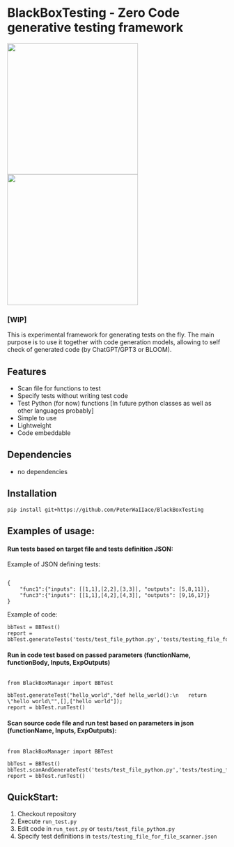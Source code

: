 # BlackBoxTesting - Zero Code generative testing framework

<img src="https://user-images.githubusercontent.com/40773550/215234611-2b3c1934-5ab4-4048-8442-89aabe0c0117.png#gh-light-mode-only" width="300" height="300">
<img src="https://user-images.githubusercontent.com/40773550/215234901-613934bb-5af3-40ab-8c26-7f1f5b88d123.png#gh-dark-mode-only" width="300" height="300">

### [WIP]

This is experimental framework for generating tests on the fly. The main purpose is to use it together with code generation models, allowing to self check of generated code (by ChatGPT/GPT3 or BLOOM).
## Features

- Scan file for functions to test
- Specify tests without writing test code
- Test Python (for now) functions [In future python classes as well as other languages probably]
- Simple to use
- Lightweight
- Code embeddable

## Dependencies

- no dependencies
## Installation

```
pip install git+https://github.com/PeterWaIIace/BlackBoxTesting
```

## Examples of usage:

#### Run tests based on target file and tests definition JSON:

Example of JSON defining tests:
```

{
    "func1":{"inputs": [[1,1],[2,2],[3,3]], "outputs": [5,8,11]},
    "func3":{"inputs": [[1,1],[4,2],[4,3]], "outputs": [9,16,17]}
}

```
Example of code:
```
bbTest = BBTest()
report = bbTest.generateTests('tests/test_file_python.py','tests/testing_file_for_file_scanner.json')

```

####  Run in code test based on passed parameters (functionName, functionBody, Inputs, ExpOutputs)

```

from BlackBoxManager import BBTest

bbTest.generateTest("hello_world","def hello_world():\n   return \"hello world\"",[],["hello world"]);
report = bbTest.runTest()

```

####  Scan source code file and run test based on parameters in json (functionName, Inputs, ExpOutputs):

```

from BlackBoxManager import BBTest

bbTest = BBTest()
bbTest.scanAndGenerateTest('tests/test_file_python.py','tests/testing_file_for_file_scanner.json','funcName')
report = bbTest.runTest()

```

## QuickStart:

1. Checkout repository
2. Execute `run_test.py`
3. Edit code in `run_test.py` or `tests/test_file_python.py`
4. Specify test definitions in `tests/testing_file_for_file_scanner.json`

